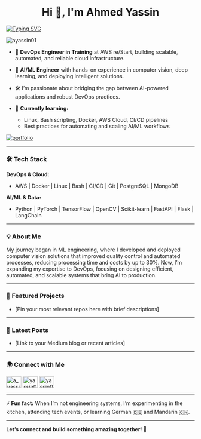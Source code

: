 <h1 align="center">Hi 👋, I'm Ahmed Yassin</h1>

[![Typing SVG](https://readme-typing-svg.demolab.com/?lines=DevOps+Engineer+in+Training;AI/ML+Background;Bridging+AI+and+Cloud+Infrastructure;Let's+connect!&font=VT323&size=24&color=36BCF7&center=true&width=600)](https://git.io/typing-svg)

<p align="left">
  <img src="https://komarev.com/ghpvc/?username=ayassin01&label=Profile%20views&color=0e75b6&style=flat" alt="ayassin01" />
</p>

- 🚀 **DevOps Engineer in Training** at AWS re/Start, building scalable, automated, and reliable cloud infrastructure.
- 🤖 **AI/ML Engineer** with hands-on experience in computer vision, deep learning, and deploying intelligent solutions.
- 🛠️ I’m passionate about bridging the gap between AI-powered applications and robust DevOps practices.

- 🌱 **Currently learning:**  
  - Linux, Bash scripting, Docker, AWS Cloud, CI/CD pipelines  
  - Best practices for automating and scaling AI/ML workflows

[![portfolio](https://img.shields.io/badge/my_portfolio-000?style=for-the-badge&logo=ko-fi&logoColor=white)](https://www.datascienceportfol.io/ahmedyassin)

---

### 🛠️ **Tech Stack**

**DevOps & Cloud:**  
- AWS | Docker | Linux | Bash | CI/CD | Git | PostgreSQL | MongoDB

**AI/ML & Data:**  
- Python | PyTorch | TensorFlow | OpenCV | Scikit-learn | FastAPI | Flask | LangChain

---

### 💡 **About Me**

My journey began in ML engineering, where I developed and deployed computer vision solutions that improved quality control and automated processes, reducing processing time and costs by up to 30%. Now, I’m expanding my expertise to DevOps, focusing on designing efficient, automated, and scalable systems that bring AI to production.

---

### 📌 **Featured Projects**
- [Pin your most relevant repos here with brief descriptions]

---

### 📝 **Latest Posts**
- [Link to your Medium blog or recent articles]

---

### 🌍 **Connect with Me**
<p align="left">
  <a href="https://twitter.com/a_yassin01" target="blank"><img src="https://raw.githubusercontent.com/rahuldkjain/github-profile-readme-generator/master/src/images/icons/Social/twitter.svg" alt="a_yassin01" height="30" width="40" /></a>
  <a href="https://linkedin.com/in/yassin01" target="blank"><img src="https://raw.githubusercontent.com/rahuldkjain/github-profile-readme-generator/master/src/images/icons/Social/linked-in-alt.svg" alt="yassin01" height="30" width="40" /></a>
  <a href="https://yassin01.medium.com/" target="blank"><img src="https://raw.githubusercontent.com/rahuldkjain/github-profile-readme-generator/master/src/images/icons/Social/medium.svg" alt="yassin01" height="30" width="40" /></a>
</p>

---

⚡ **Fun fact:** When I’m not engineering systems, I’m experimenting in the kitchen, attending tech events, or learning German 🇩🇪 and Mandarin 🇨🇳.

---

**Let’s connect and build something amazing together! 🚀**
